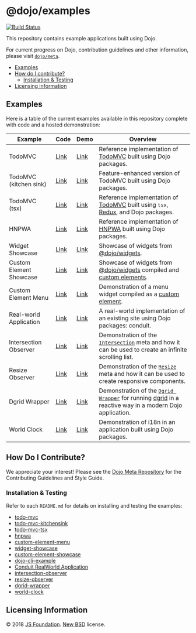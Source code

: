 # @dojo/examples

[![Build Status](https://travis-ci.org/dojo/examples.svg?branch=master)](https://travis-ci.org/dojo/examples)

This repository contains example applications built using Dojo.

For current progress on Dojo, contribution guidelines and other information, please visit [`dojo/meta`](https://github.com/dojo/meta).

- [Examples](#examples)
- [How do I contribute?](#how-do-i-contribute)
  - [Installation & Testing](#installation--testing)
- [Licensing information](#licensing-information)

## Examples

Here is a table of the current examples available in this repository complete with code and a hosted demonstration:

| Example  | Code  | Demo  | Overview  |
|---|---|---|---|
|  TodoMVC  | [Link](./todo-mvc)  | [Link](https://dojo.github.io/examples/todo-mvc)  | Reference implementation of [TodoMVC](http://todomvc.com/) built using Dojo packages.  |
|  TodoMVC (kitchen sink) | [Link](./todo-mvc-kitchensink)  | [Link](https://dojo.github.io/examples/todo-mvc-kitchensink)  |   Feature-enhanced version of TodoMVC built using Dojo packages. |
| TodoMVC (tsx)  |  [Link](./todo-mvc-tsx) | [Link](https://dojo.github.io/examples/todo-mvc-tsx) | Reference implementation of [TodoMVC](http://todomvc.com/) built using `tsx`, [Redux](https://github.com/reactjs/redux), and Dojo packages.  |
| HNPWA  |  [Link](./hnpwa) | [Link](https://dojo-2-hnpwa-d668d.firebaseapp.com/) | Reference implementation of [HNPWA](https://http://hnpwa.com/) built using Dojo packages.  |
| Widget Showcase  |  [Link](./widget-showcase)  | [Link](https://dojo.github.io/examples/widget-showcase)  | Showcase of widgets from [@dojo/widgets](https://github.com/dojo/widgets).  |
| Custom Element Showcase | [Link](./custom-element-showcase) | [Link](https://dojo.github.io/examples/custom-element-showcase) |  Showcase of widgets from [@dojo/widgets](https://github.com/dojo/widgets) compiled and [custom elements](https://developer.mozilla.org/en-US/docs/Web/Web_Components/Using_custom_elements). |
| Custom Element Menu | [Link](./custom-element-menu) |  [Link](https://dojo.github.io/examples/custom-element-menu) | Demonstration of a menu widget compiled as a [custom element](https://developer.mozilla.org/en-US/docs/Web/Web_Components/Using_custom_elements). |
| Real-world Application | [Link](./realworld) |  [Link](https://dojo.github.io/examples/realworld) | A real-world implementation of an existing site using Dojo packages: conduit.  |
| Intersection Observer | [Link](./intersection-observer)   |  [Link](https://dojo.github.io/examples/intersection-observer/)  |  Demonstration of the [`Intersection`](https://github.com/dojo/widget-core#intersection) meta and how it can be used to create an infinite scrolling list. |
| Resize Observer | [Link](./resize-observer) |  [Link](https://dojo.github.io/examples/resize-observer/)  |  Demonstration of the [`Resize`](https://github.com/dojo/widget-core#resize) meta and how it can be used to create responsive components. |
| Dgrid Wrapper | [Link](./dgrid-wrapper) | [Link](htttps://dojo.github.io.examples/dgrid-wrapper) | Demonstration of the [`Dgrid Wrapper`](https://github.com/dojo/interop/tree/master/src/dgrid) for running [dgrid](http://dgrid.io) in a reactive way in a modern Dojo application. |
| World Clock | [Link](./world-clock) | [Link](htttps://dojo.github.io.examples/world-clock) | Demonstration of i18n in an application built using Dojo packages. |

## How Do I Contribute?

We appreciate your interest! Please see the [Dojo Meta Repository](https://github.com/dojo/meta#readme) for the Contributing Guidelines and Style Guide.

### Installation & Testing

Refer to each `README.md` for details on installing and testing the examples:

* [todo-mvc](./todo-mvc/README.md)
* [todo-mvc-kitchensink](./todo-mvc-kitchensink/README.md)
* [todo-mvc-tsx](./todo-mvc-tsx/README.md)
* [hnpwa](./hnpwa/README.md)
* [custom-element-menu](./custom-element-menu/README.md)
* [widget-showcase](./widget-showcase/README.md)
* [custom-element-showcase](./custom-element-showcase/README.md)
* [dojo-cli-example](./dojo-cli-example/README.md)
* [Conduit RealWorld Application](./realworld/README.md)
* [intersection-observer](./intersection-observer/README.md)
* [resize-observer](./resize-observer/README.md)
* [dgrid-wrapper](./dgrid-wrapper/README.md)
* [world-clock](./world-clock/README.md)

## Licensing Information

© 2018 [JS Foundation](https://js.foundation/). [New BSD](http://opensource.org/licenses/BSD-3-Clause) license.

<!---

This comment block is used during Dojo site generation
to determine what examples support codesandbox.io.

<codesandbox> todo-mvc
<codesandbox> todo-mvc-kitchensink
<codesandbox> todo-mvc-tsx
<codesandbox> hnpwa
<codesandbox> widget-showcase
<codesandbox> intersection-observer

--->
